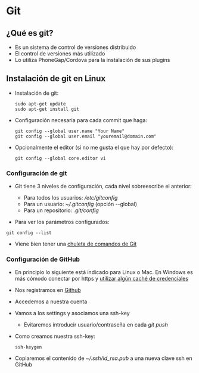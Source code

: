 # Git

## ¿Qué es git?
- Es un sistema de control de versiones distribuido
- El control de versiones más utilizado
- Lo utiliza PhoneGap/Cordova para la instalación de sus plugins

## Instalación de git en Linux

* Instalación de git:

  ```
  sudo apt-get update
  sudo apt-get install git
  ```

* Configuración necesaria para cada commit que haga:

  ```
  git config --global user.name "Your Name"
  git config --global user.email "youremail@domain.com"
  ```

* Opcionalmente el editor \(si no me gusta el que hay por defecto\):

  ```
  git config --global core.editor vi
  ```

### Configuración de git

* Git tiene 3 niveles de configuración, cada nivel sobreescribe el anterior:

  * Para todos los usuarios: _/etc/gitconfig_
  * Para un usuario: _~/.gitconfig_  \(opción --global\)
  * Para un repositorio: _.git/config_ 

* Para ver los parámetros configurados:

```
git config --list
```

* Viene bien tener una [chuleta de comandos de Git](https://services.github.com/kit/downloads/github-git-cheat-sheet.pdf)

### Configuración de GitHub
* En principio lo siguiente está indicado para Linux o Mac. En Windows es más cómodo conectar por https y [utilizar algún caché de credenciales](https://help.github.com/articles/caching-your-github-password-in-git/#platform-windows)
* Nos registramos en [Github](https://github.com/) 
* Accedemos a nuestra cuenta
* Vamos a los settings y asociamos una ssh-key

  * Evitaremos introducir usuario/contraseña en cada _git push_

* Como creamos nuestra ssh-key:

  ```
  ssh-keygen
  ```

* Copiaremos el contenido de _~/.ssh/id\_rsa.pub_ a una nueva clave ssh en GitHub


